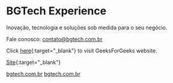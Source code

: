 # BGTech Experience
Inovação, tecnologia e soluções sob medida para o seu negócio.

Fale conosco: contato@bgtech.com.br

Click [here](https://www.geeksforgeeks.org/){:target="_blank"} to visit GeeksForGeeks website.

[Site](https://bgtech.com.br/){:target="_blank"}

<a href="https://bgtech.com.br/" target="_blank">bgtech.com.br</a>
<a href="https://bgtech.com.br/" target="_blank">bgtech.com.br</a>
